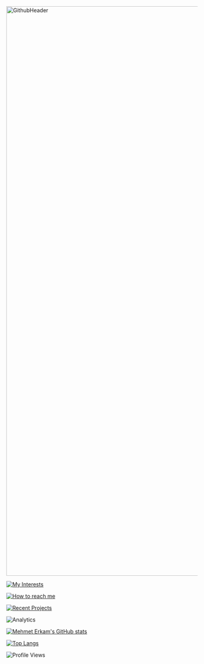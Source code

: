 <img width="1500" alt="GithubHeader" src="https://user-images.githubusercontent.com/62347408/147595828-50e52306-35c9-4fb9-99f4-f9c361b2d150.png">

[![My Interests](https://user-images.githubusercontent.com/62347408/147549726-e8f27b6f-7685-4776-a094-f69af43c8b3e.png)](https://github.com/MehmetErkam)

[![How to reach me](https://user-images.githubusercontent.com/62347408/147596985-6921c119-2073-4066-9170-0a351a3b502b.png)](https://linktr.ee/erkam_dev)

[![Recent Projects](https://user-images.githubusercontent.com/62347408/147596960-967a2e44-b3f3-4b42-a10a-a8c7583e668e.png)](https://github.com/MehmetErkam/tick-to-do)

![Analytics](https://user-images.githubusercontent.com/62347408/147595799-2cae7a4a-0d3e-49d0-99b6-6bf0d2023794.png)

[![Mehmet Erkam's GitHub stats](https://github-readme-stats.vercel.app/api?username=erkam-dev&hide=contribs,prs&show_icons=true)](https://github.com/erkam-dev)

[![Top Langs](https://github-readme-stats.vercel.app/api/top-langs/?username=erkam-dev)](https://github.com/erkam-dev)

![Profile Views](https://komarev.com/ghpvc/?username=erkam-dev)

